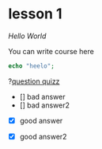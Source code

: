 # lesson 1

*Hello World*

You can write course here

```php
echo "heelo";
```


?[question quizz](single)
- [] bad answer
- [] bad answer2
- [x] good answer 
- [x] good answer2

